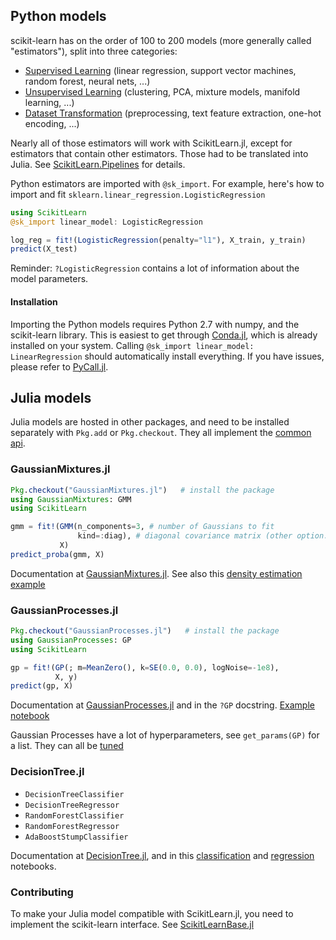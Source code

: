 Python models
-----

scikit-learn has on the order of 100 to 200 models (more generally called
"estimators"), split into three categories:

- [Supervised Learning](http://scikit-learn.org/stable/supervised_learning.html) (linear regression, support vector machines, random forest, neural nets, ...)
- [Unsupervised Learning](http://scikit-learn.org/stable/unsupervised_learning.html) (clustering, PCA, mixture models, manifold learning, ...)
- [Dataset Transformation](http://scikit-learn.org/stable/data_transforms.html) (preprocessing, text feature extraction, one-hot encoding, ...)

Nearly all of those estimators will work with ScikitLearn.jl,
except for estimators that contain other estimators. Those had to be translated
into Julia. See [ScikitLearn.Pipelines](pipelines.md) for details.

Python estimators are imported with `@sk_import`. For example, here's how to import
and fit `sklearn.linear_regression.LogisticRegression`

```julia
using ScikitLearn
@sk_import linear_model: LogisticRegression

log_reg = fit!(LogisticRegression(penalty="l1"), X_train, y_train)
predict(X_test)
```

Reminder: `?LogisticRegression` contains a lot of information about the model
parameters.

#### Installation

Importing the Python models requires Python 2.7 with numpy, and the
scikit-learn library. This is easiest to get through [Conda.jl](https://github.com/Luthaf/Conda.jl), which is already
installed on your system.  Calling `@sk_import linear_model: LinearRegression` should automatically install everything. If you have issues, please
refer to [PyCall.jl](https://github.com/stevengj/PyCall.jl#installation).

Julia models
------

Julia models are hosted in other packages, and need to be installed separately
with `Pkg.add` or `Pkg.checkout`. They all implement the [common api](api.md).

### GaussianMixtures.jl

```julia
Pkg.checkout("GaussianMixtures.jl")   # install the package
using GaussianMixtures: GMM
using ScikitLearn

gmm = fit!(GMM(n_components=3, # number of Gaussians to fit
               kind=:diag), # diagonal covariance matrix (other option: :full)
           X)
predict_proba(gmm, X)
```

Documentation at [GaussianMixtures.jl](https://github.com/davidavdav/GaussianMixtures.jl). See also this [density estimation example](https://github.com/cstjean/ScikitLearn.jl/blob/master/examples/Density_Estimation_Julia.ipynb)

### GaussianProcesses.jl

```julia
Pkg.checkout("GaussianProcesses.jl")   # install the package
using GaussianProcesses: GP
using ScikitLearn

gp = fit!(GP(; m=MeanZero(), k=SE(0.0, 0.0), logNoise=-1e8),
          X, y)
predict(gp, X)
```

Documentation at [GaussianProcesses.jl](https://github.com/STOR-i/GaussianProcesses.jl) and in the `?GP` docstring. [Example notebook](https://github.com/cstjean/ScikitLearn.jl/blob/master/examples/Gaussian_Processes_Julia.ipynb)

Gaussian Processes have a lot of hyperparameters, see `get_params(GP)`
for a list. They can all be [tuned](model_selection.md)

### DecisionTree.jl

- `DecisionTreeClassifier`
- `DecisionTreeRegressor`
- `RandomForestClassifier`
- `RandomForestRegressor`
- `AdaBoostStumpClassifier`

Documentation at [DecisionTree.jl](https://github.com/bensadeghi/DecisionTree.jl#scikitlearnjl), and in this [classification](https://github.com/cstjean/ScikitLearn.jl/blob/master/examples/Classifier_Comparison_Julia.ipynb) and [regression](https://github.com/cstjean/ScikitLearn.jl/blob/master/examples/Decision_Tree_Regression_Julia.ipynb) notebooks.

### Contributing

To make your Julia model compatible with ScikitLearn.jl, you need to implement
the scikit-learn interface. See [ScikitLearnBase.jl](https://github.com/cstjean/ScikitLearnBase.jl)

